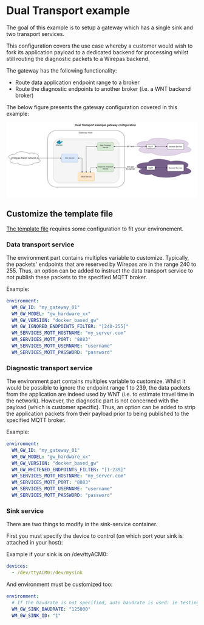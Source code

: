 # Dual Transport example

The goal of this example is to setup a gateway which has a single sink and two transport services. 

This configuration covers the use case whereby a customer would wish to fork its application payload to a dedicated backend for processing whilst still routing the diagnostic packets to a Wirepas backend. 

The gateway has the following functionality: 
- Route data application endpoint range to a broker
- Route the diagnostic endpoints to another broker (i.e. a WNT backend broker)

The below figure presents the gateway configuration covered in this example:

![Dual_transport_configuration](./img/Dual_transport_example.png)

## Customize the template file

[The template file](docker-compose.yml) requires some configuration to fit your environement.

### Data transport service

The environment part contains multiples variable to customize. Typically, the packets' endpoints that are reserved by Wirepas are in the range 240 to 255. Thus, an option can be added to instruct the data transport service to not publish these packets to the specified MQTT broker.  

Example:

```yml
environment:
  WM_GW_ID: "my_gateway_01"
  WM_GW_MODEL: "gw_hardware_xx"
  WM_GW_VERSION: "docker_based_gw"
  WM_GW_IGNORED_ENDPOINTS_FILTER: "[240-255]"
  WM_SERVICES_MQTT_HOSTNAME: "my_server.com"
  WM_SERVICES_MQTT_PORT: "8883"
  WM_SERVICES_MQTT_USERNAME: "username"
  WM_SERVICES_MQTT_PASSWORD: "password"
```

### Diagnostic transport service

The environment part contains multiples variable to customize. Whilst it would be possible to ignore the endpoint range 1 to 239, the data packets from the application are indeed used by WNT (i.e. to estimate travel time in the network). However, the diagnostic part is not concerned with the payload (which is customer specific). Thus, an option can be added to strip the application packets from their payload prior to being published to the specified MQTT broker.

Example:

```yml
environment:
  WM_GW_ID: "my_gateway_01"
  WM_GW_MODEL: "gw_hardware_xx"
  WM_GW_VERSION: "docker_based_gw"
  WM_GW_WHITENED_ENDPOINTS_FILTER: "[1-239]"
  WM_SERVICES_MQTT_HOSTNAME: "my_server.com"
  WM_SERVICES_MQTT_PORT: "8883"
  WM_SERVICES_MQTT_USERNAME: "username"
  WM_SERVICES_MQTT_PASSWORD: "password"
```

### Sink service

There are two things to modify in the sink-service container.

First you must specify the device to control (on which port your sink is attached in your host):

Example if your sink is on /dev/ttyACM0:

```yml
devices:
  - /dev/ttyACM0:/dev/mysink      
```

And environment must be customized too:

```yml
environment:
  # If the baudrate is not specified, auto baudrate is used: ie testing successively 125000bps, 115200bps, 1000000bps
  WM_GW_SINK_BAUDRATE: "125000"
  WM_GW_SINK_ID: "1"
```

